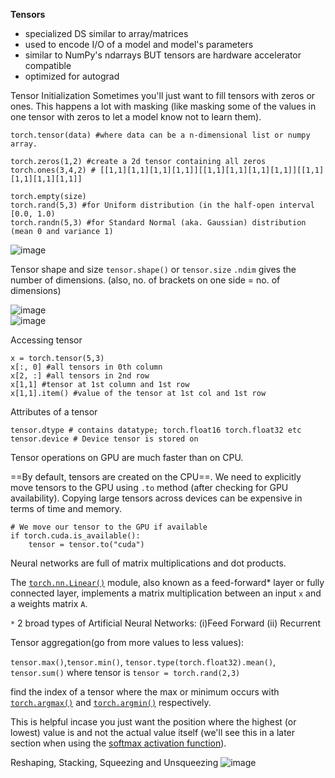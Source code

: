 
**Tensors**
- specialized DS similar to array/matrices
- used to encode I/O of a model and model's parameters
- similar to NumPy's ndarrays BUT tensors are hardware accelerator compatible
- optimized for autograd

Tensor Initialization
	Sometimes you'll just want to fill tensors with zeros or ones.
	This happens a lot with masking (like masking some of the values in one tensor with zeros to let a model know not to learn them).
```
torch.tensor(data) #where data can be a n-dimensional list or numpy array.

torch.zeros(1,2) #create a 2d tensor containing all zeros
torch.ones(3,4,2) # [[1,1][1,1][1,1][1,1]][[1,1][1,1][1,1][1,1]][[1,1][1,1][1,1][1,1]]

torch.empty(size)
torch.rand(5,3) #for Uniform distribution (in the half-open interval [0.0, 1.0)
torch.randn(5,3) #for Standard Normal (aka. Gaussian) distribution (mean 0 and variance 1)
```

![image](https://github.com/user-attachments/assets/69ede2fb-1383-4c18-9ff9-a443e2cfa334)



Tensor shape and size
`tensor.shape()` or `tensor.size`
`.ndim` gives the number of dimensions. (also, no. of brackets on one side = no. of dimensions)

![image](https://github.com/user-attachments/assets/ad12019b-2200-40e6-b63c-cec438439b43)
<br>
![image](https://github.com/user-attachments/assets/8bd08cbc-bcc3-4a3c-8225-166a502c3079)

Accessing tensor
```
x = torch.tensor(5,3)
x[:, 0] #all tensors in 0th column
x[2, :] #all tensors in 2nd row
x[1,1] #tensor at 1st column and 1st row
x[1,1].item() #value of the tensor at 1st col and 1st row
``` 

Attributes of a tensor
```
tensor.dtype # contains datatype; torch.float16 torch.float32 etc 
tensor.device # Device tensor is stored on
```


Tensor operations on GPU are much faster than on CPU.

==By default, tensors are created on the CPU==. We need to explicitly move tensors to the GPU using `.to` method (after checking for GPU availability).
Copying large tensors across devices can be expensive in terms of time and memory.
```
# We move our tensor to the GPU if available
if torch.cuda.is_available():
    tensor = tensor.to("cuda")
```

Neural networks are full of matrix multiplications and dot products.

The [`torch.nn.Linear()`](https://pytorch.org/docs/1.9.1/generated/torch.nn.Linear.html) module, also known as a feed-forward* layer or fully connected layer, implements a matrix multiplication between an input `x` and a weights matrix `A`.

`*` 2 broad types of Artificial Neural Networks: (i)Feed Forward (ii) Recurrent


Tensor aggregation(go from more values to less values):

`tensor.max()`,`tensor.min()`, `tensor.type(torch.float32).mean()`, `tensor.sum()`
where tensor is `tensor = torch.rand(2,3)`

find the index of a tensor where the max or minimum occurs with [`torch.argmax()`](https://pytorch.org/docs/stable/generated/torch.argmax.html) and [`torch.argmin()`](https://pytorch.org/docs/stable/generated/torch.argmin.html) respectively.

This is helpful incase you just want the position where the highest (or lowest) value is and not the actual value itself (we'll see this in a later section when using the [softmax activation function](https://pytorch.org/docs/stable/generated/torch.nn.Softmax.html)).


Reshaping, Stacking, Squeezing and Unsqueezing
![image](https://github.com/user-attachments/assets/75048a33-7553-4683-ba02-4ef9d8c56357)
